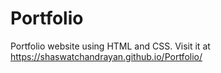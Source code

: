 # Portfolio
Portfolio website using HTML and CSS. Visit it at  https://shaswatchandrayan.github.io/Portfolio/
